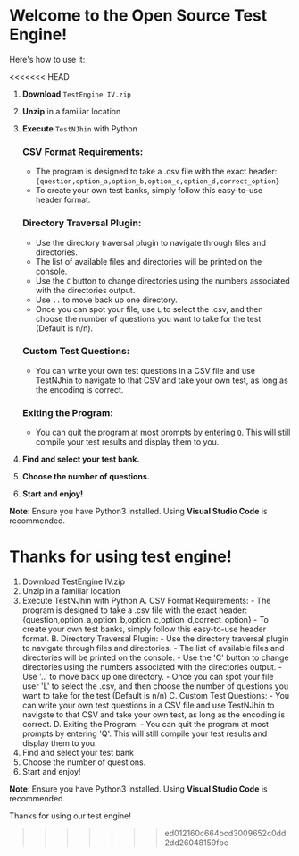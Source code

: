 # Welcome to the Open Source Test Engine!

Here's how to use it:

<<<<<<< HEAD
1. **Download** `TestEngine IV.zip`
2. **Unzip** in a familiar location
3. **Execute** `TestNJhin` with Python

    ### CSV Format Requirements:
    - The program is designed to take a .csv file with the exact header:
      `{question,option_a,option_b,option_c,option_d,correct_option}`
    - To create your own test banks, simply follow this easy-to-use header format.

    ### Directory Traversal Plugin:
    - Use the directory traversal plugin to navigate through files and directories.
    - The list of available files and directories will be printed on the console.
    - Use the `C` button to change directories using the numbers associated with the directories output.
    - Use `..` to move back up one directory.
    - Once you can spot your file, use `L` to select the .csv, and then choose the number of questions you want to take for the test (Default is n/n).

    ### Custom Test Questions:
    - You can write your own test questions in a CSV file and use TestNJhin to navigate to that CSV and take your own test, as long as the encoding is correct.

    ### Exiting the Program:
    - You can quit the program at most prompts by entering `Q`. This will still compile your test results and display them to you.

4. **Find and select your test bank.**
5. **Choose the number of questions.**
6. **Start and enjoy!**

**Note**: Ensure you have Python3 installed. Using **Visual Studio Code** is recommended.

Thanks for using test engine!
=======
1. Download TestEngine IV.zip
2. Unzip in a familiar location
3. Execute TestNJhin with Python
    A. CSV Format Requirements:
        - The program is designed to take a .csv file with the exact header:
        {question,option_a,option_b,option_c,option_d,correct_option}
        - To create your own test banks, simply follow this easy-to-use header format.
    B. Directory Traversal Plugin:
        - Use the directory traversal plugin to navigate through files and directories.
        - The list of available files and directories will be printed on the console.
        - Use the 'C' button to change directories using the numbers associated with the directories output.
        - Use '..' to move back up one directory.
        - Once you can spot your file user 'L' to select the .csv, and then choose the number of questions you want to take for the test
        (Default is n/n)
    C. Custom Test Questions:
        - You can write your own test questions in a CSV file and use TestNJhin to navigate to that CSV and take your own test, as long as the encoding is correct.
    D. Exiting the Program:
        - You can quit the program at most prompts by entering 'Q'. This will still compile your test results and display them to you.
4. Find and select your test bank
5. Choose the number of questions.
6. Start and enjoy!

**Note**: Ensure you have Python3 installed. Using **Visual Studio Code** is recommended.

Thanks for using our test engine!
>>>>>>> ed012160c664bcd3009652c0dd2dd26048159fbe
